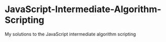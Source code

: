 # JavaScript-Intermediate-Algorithm-Scripting
My solutions to the JavaScript intermediate algorithm scripting
